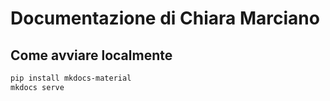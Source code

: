# Documentazione di Chiara Marciano

## Come avviare localmente

```bash
pip install mkdocs-material
mkdocs serve
```